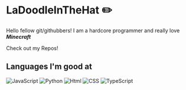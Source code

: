 # LaDoodleInTheHat ✏️

Hello fellow git/githubbers! I am a hardcore programmer and really love ***Minecraft***

Check out my Repos!

## Languages I'm good at

![ JavaScript](https://img.shields.io/badge/JavaScript-black?style=for-the-badge&logo=Javascript&logoColor=Yellow) ![ Python](https://img.shields.io/badge/Python-black?style=for-the-badge&logo=Python&logoColor=Cyan) ![ Html](https://img.shields.io/badge/Html-black?style=for-the-badge&logo=HTML5&logoColor=Orange) ![ CSS](https://img.shields.io/badge/CSS-black?style=for-the-badge&logo=CSS&logoColor=Magenta) ![ TypeScript](https://img.shields.io/badge/TypeScript-black?style=for-the-badge&logo=TypeScript&logoColor=Blue)
